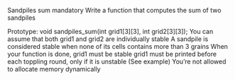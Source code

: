 Sandpiles sum
mandatory
Write a function that computes the sum of two sandpiles

Prototype: void sandpiles_sum(int grid1[3][3], int grid2[3][3]);
You can assume that both grid1 and grid2 are individually stable
A sandpile is considered stable when none of its cells contains more than 3 grains
When your function is done, grid1 must be stable
grid1 must be printed before each toppling round, only if it is unstable (See example)
You’re not allowed to allocate memory dynamically
